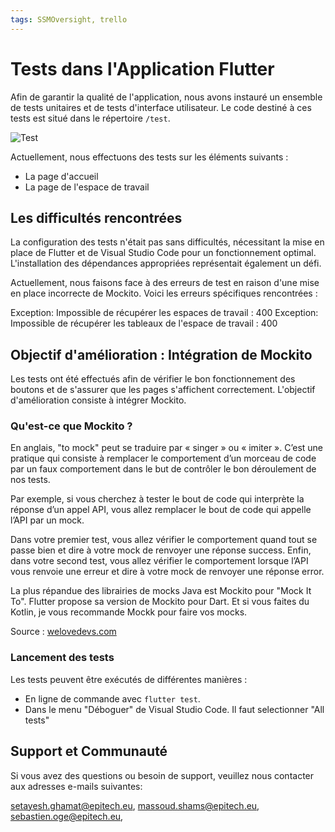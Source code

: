 ```yaml
---
tags: SSMOversight, trello
---
```


# Tests dans l'Application Flutter

Afin de garantir la qualité de l'application, nous avons instauré un ensemble de tests unitaires et de tests d'interface utilisateur. Le code destiné à ces tests est situé dans le répertoire `/test`.

![Test](https://doc.dbtech.dev/uploads/98663b82-5735-4a05-9c98-38ab90cef1d8.png)


Actuellement, nous effectuons des tests sur les éléments suivants :

- La page d'accueil 
- La page de l'espace de travail


## Les difficultés rencontrées 

La configuration des tests n'était pas sans difficultés, nécessitant la mise en place de Flutter et de Visual Studio Code pour un fonctionnement optimal. L'installation des dépendances appropriées représentait également un défi.

Actuellement, nous faisons face à des erreurs de test en raison d'une mise en place incorrecte de Mockito. Voici les erreurs spécifiques rencontrées :

Exception: Impossible de récupérer les espaces de travail : 400
Exception: Impossible de récupérer les tableaux de l'espace de travail : 400

## Objectif d'amélioration : Intégration de Mockito

Les tests ont été effectués afin de vérifier le bon fonctionnement des boutons et de s'assurer que les pages s'affichent correctement. L'objectif d'amélioration consiste à intégrer Mockito.

### Qu'est-ce que Mockito ?

En anglais, "to mock" peut se traduire par « singer » ou « imiter ». C’est une pratique qui consiste à remplacer le comportement d’un morceau de code par un faux comportement dans le but de contrôler le bon déroulement de nos tests.

Par exemple, si vous cherchez à tester le bout de code qui interprète la réponse d’un appel API, vous allez remplacer le bout de code qui appelle l’API par un mock.

Dans votre premier test, vous allez vérifier le comportement quand tout se passe bien et dire à votre mock de renvoyer une réponse success. Enfin, dans votre second test, vous allez vérifier le comportement lorsque l’API vous renvoie une erreur et dire à votre mock de renvoyer une réponse error.

La plus répandue des librairies de mocks Java est Mockito pour "Mock It To". Flutter propose sa version de Mockito pour Dart. Et si vous faites du Kotlin, je vous recommande Mockk pour faire vos mocks.

Source : [welovedevs.com](https://welovedevs.com/fr/articles/les-tests-end-to-end-flutter-avec-robotframework/)

### Lancement des tests

Les tests peuvent être exécutés de différentes manières :

- En ligne de commande avec `flutter test`.
- Dans le menu "Déboguer" de Visual Studio Code. Il faut selectionner "All tests"

## Support et Communauté

Si vous avez des questions ou besoin de support, veuillez nous contacter aux adresses e-mails suivantes:

setayesh.ghamat@epitech.eu, 
massoud.shams@epitech.eu, 
sebastien.oge@epitech.eu, 




